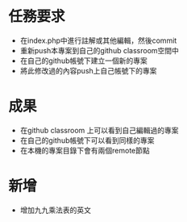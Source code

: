 # 任務要求

* 在index.php中進行註解或其他編輯，然後commit
* 重新push本專案到自己的github classroom空間中
* 在自己的github帳號下建立一個新的專案
* 將此修改過的內容push上自己帳號下的專案

# 成果

* 在github classroom 上可以看到自己編輯過的專案
* 在自己的github帳號下可以看到同樣的專案
* 在本機的專案目錄下會有兩個remote節點

# 新增
* 增加九九乘法表的英文
